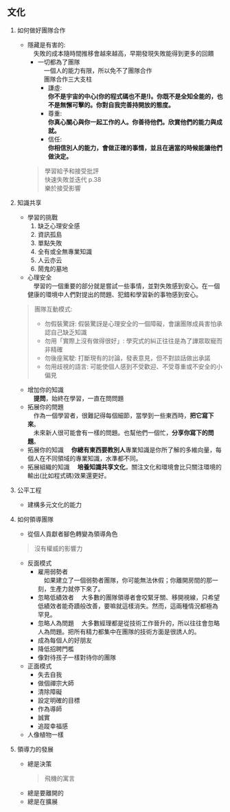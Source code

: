 ## 文化
1. 如何做好團隊合作 
   - 隱藏是有害的:  
     &emsp;失敗的成本隨時間推移會越來越高，早期發現失敗能得到更多的回饋
     - 一切都為了團隊  
       &emsp;一個人的能力有限，所以免不了團隊合作  
       &emsp;團隊合作三大支柱
          - 謙虛:  
          **你不是宇宙的中心(你的程式碼也不是!)。你既不是全知全能的，也不是無懈可擊的。你對自我完善持開放的態度。**
          - 尊重:  
          **你真心關心與你一起工作的人。你善待他們。欣賞他們的能力與成就。**
          - 信任:  
          **你相信別人的能力，會做正確的事情，並且在適當的時候能讓他們做決定。**
     >  學習給予和接受批評  
        快速失敗並迭代 p.38  
        樂於接受影響

2. 知識共享
   - 學習的挑戰
     1. 缺乏心理安全感
     2. 資訊孤島
     3. 單點失敗
     4. 全有或全無專業知識
     5. 人云亦云
     6. 鬧鬼的墓地
   - 心理安全  
     &emsp;學習的一個重要的部分就是嘗試一些事情，並對失敗感到安心。在一個健康的環境中人們對提出的問題、犯錯和學習新的事物感到安心。
   > 團隊互動模式:  
   > - 勿假裝驚訝: 假裝驚訝是心理安全的一個障礙，會讓團隊成員害怕承認自己缺乏知識  
   > - 勿用「實際上沒有做得很好」: 學究式的糾正往往是為了譁眾取寵而非精確  
   > - 勿後座駕駛: 打斷現有的討論，發表意見，但不對談話做出承諾
   > - 勿用歧視的語言: 可能使個人感到不受歡迎、不受尊重或不安全的小偏見
   - 增加你的知識  
     &emsp;**提問**，始終在學習，一直在問問題
   - 拓展你的問題  
     &emsp;作為一個學習者，很難記得每個細節，當學到一些東西時，**把它寫下來**。  
     &emsp;未來新人很可能會有一樣的問題。也幫他們一個忙，**分享你寫下的問題**。
   - 拓展你的知識
     &emsp;**你總有東西要教別人**專業知識是你所了解的多維向量，每個人在不同領域的專業知識，水準都不同。
   - 拓展組織的知識
     &emsp;**培養知識共享文化**，關注文化和環境會比只關注環境的輸出(比如程式碼)效果還更好。 
3. 公平工程
   - 建構多元文化的能力
4. 如何領導團隊
   - 從個人貢獻者腳色轉變為領導角色
   > 沒有權威的影響力 
   - 反面模式
     - 雇用弱勢者  
       &emsp;如果建立了一個弱勢者團隊，你可能無法休假；你離開房間的那一刻，生產力就停下來了。
     - 忽略低績效者
       &emsp;大多數的團隊領導者會咬緊牙關、移開視線，只希望低績效者能奇蹟般改善，要嘛就這樣消失。然而，這兩種情況都極為罕見。
     - 忽略人為問題
       &emsp;大多數經理都是從技術工作晉升的，所以往往會忽略人為問題。把所有精力都集中在團隊的技術方面是很誘人的。
     - 成為每個人的好朋友
     - 降低招聘門檻
     - 像對待孩子一樣對待你的團隊
   - 正面模式
     - 失去自我
     - 做個禪宗大師
     - 清除障礙
     - 設定明確的目標
     - 作為導師
     - 誠實
     - 追蹤幸福感
   - 人像植物一樣
5. 領導力的發展
   - 總是決策
     > 飛機的寓言
   - 總是要離開的
   - 總是在擴展